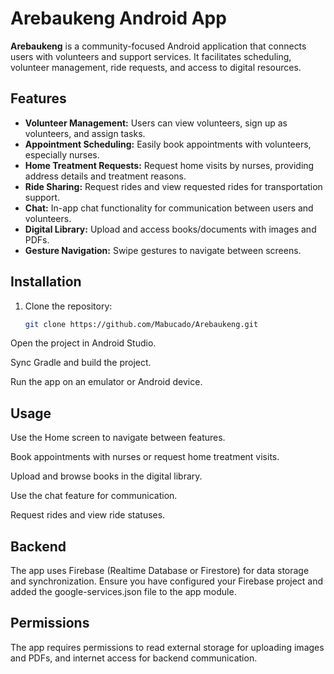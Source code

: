 # Arebaukeng Android App

**Arebaukeng** is a community-focused Android application that connects users with volunteers and support services. It facilitates scheduling, volunteer management, ride requests, and access to digital resources.

## Features

- **Volunteer Management:** Users can view volunteers, sign up as volunteers, and assign tasks.
- **Appointment Scheduling:** Easily book appointments with volunteers, especially nurses.
- **Home Treatment Requests:** Request home visits by nurses, providing address details and treatment reasons.
- **Ride Sharing:** Request rides and view requested rides for transportation support.
- **Chat:** In-app chat functionality for communication between users and volunteers.
- **Digital Library:** Upload and access books/documents with images and PDFs.
- **Gesture Navigation:** Swipe gestures to navigate between screens.


## Installation

1. Clone the repository:
   ```bash
   git clone https://github.com/Mabucado/Arebaukeng.git
Open the project in Android Studio.

Sync Gradle and build the project.

Run the app on an emulator or Android device.

## Usage
Use the Home screen to navigate between features.

Book appointments with nurses or request home treatment visits.

Upload and browse books in the digital library.

Use the chat feature for communication.

Request rides and view ride statuses.

## Backend
The app uses Firebase (Realtime Database or Firestore) for data storage and synchronization. Ensure you have configured your Firebase project and added the google-services.json file to the app module.

## Permissions
The app requires permissions to read external storage for uploading images and PDFs, and internet access for backend communication.
